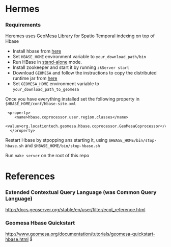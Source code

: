 
# Hermes
### Requirements
Heremes uses GeoMesa Library for Spatio Temporal indexing on top of Hbase
* Install hbase from [here](http://apache.claz.org/hbase/1.3.5/)
* Set `HBASE_HOME` environment variable to `your_download_path/bin`
* Run HBase in [stand-alone](https://hbase.apache.org/book.html#quickstart) mode.
* Install zookeeper and start it by running `zkServer start`
* Download `GEOMESA` and follow the instructions to copy the distributed runtime jar from [here](https://www.geomesa.org/documentation/user/hbase/install.html#building-from-source)
* Set `GEOMESA_HOME` environment variable to `your_download_path_to_geomesa`

Once you have everything installed set the following property in `$HBASE_HOME/conf/hbase-site.xml`

```
 <property>
    <name>hbase.coprocessor.user.region.classes</name>
    <value>org.locationtech.geomesa.hbase.coprocessor.GeoMesaCoprocessor</value>
  </property>
```

Restart Hbase by stpopping ans starting it, using `$HBASE_HOME/bin/stop-hbase.sh` and `$HBASE_HOME/bin/stop-hbase.sh`

Run `make server` on the root of this repo

# References
### Extended Contextual Query Language (was Common Query Language)
http://docs.geoserver.org/stable/en/user/filter/ecql_reference.html

### Geomesa Hbase Quickstart
http://www.geomesa.org/documentation/tutorials/geomesa-quickstart-hbase.html
å